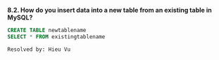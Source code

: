 **8.2. How do you insert data into a new table from an existing table
in MySQL?**

```sql
CREATE TABLE newtablename
SELECT * FROM existingtablename
```

`Resolved by: Hieu Vu`

